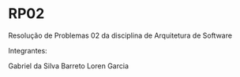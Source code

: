 # RP02
Resolução de Problemas 02 da disciplina de Arquitetura de Software

Integrantes:

Gabriel da Silva Barreto
Loren Garcia


